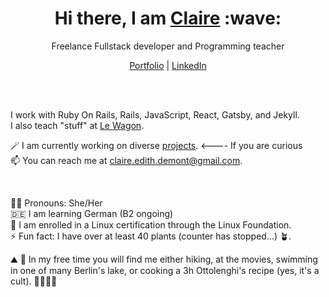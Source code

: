 <p align="center">
  <h1 align="center">Hi there, I am <a href="https://www.clairedemont.com">Claire</a> :wave:</h1>
  <p align="center"> Freelance Fullstack developer and Programming teacher</p>
</p>

<p align="center">
  <a href="https://www.clairedemont.com">Portfolio</a> | 
  <a href="https://linkedin.com/in/clairedemont">LinkedIn</a>
</p>

<br />
<br />

I work with Ruby On Rails, Rails, JavaScript, React, Gatsby, and Jekyll.  
I also teach "stuff" at [Le Wagon](https://github.com/lewagon).

🪄 I am currently working on diverse [projects](https://www.clairedemont.com/#portfolio). <---- If you are curious  
📫 You can reach me at <claire.edith.demont@gmail.com>.

<br />

👩‍💻  Pronouns: She/Her  
🇩🇪  I am learning German (B2 ongoing)  
🐧  I am enrolled in a Linux certification through the Linux Foundation.  
⚡   Fun fact: I have over at least 40 plants (counter has stopped...) 🪴.

 :mountain: 🍿 In my free time you will find me either hiking, at the movies, swimming in one of many Berlin's lake, or cooking a 3h Ottolenghi's recipe (yes, it's a cult). 🏊‍♀️🧑‍🍳
